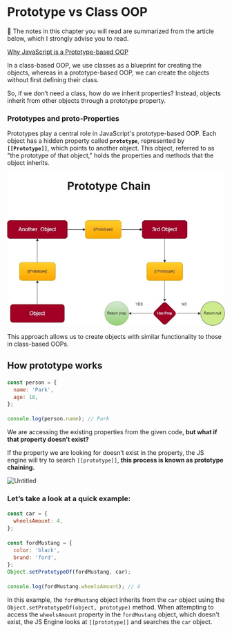 # Prototype vs Class OOP

<aside>
🚨 The notes in this chapter you will read are summarized from the article below, which I strongly advise you to read.

</aside>

[Why JavaScript is a Prototype-based OOP](https://github.com/LynchzDEV/JavaScript-GUY/blob/main/JavaScript/Objects/Prototype%20vs%20Class%20OOP/preview2.png)

In a class-based OOP, we use classes as a blueprint for creating the objects, whereas in a prototype-based OOP, we can create the objects without first defining their class.

So, if we don’t need a class, how do we inherit properties? Instead, objects inherit from other objects through a prototype property.

### **Prototypes and proto-Properties**

Prototypes play a central role in JavaScript's prototype-based OOP. Each object has a hidden property called **`prototype`**, represented by **`[[Prototype]]`**, which points to another object. This object, referred to as "the prototype of that object," holds the properties and methods that the object inherits.

![Untitled](https://github.com/LynchzDEV/JavaScript-GUY/blob/main/JavaScript/Objects/Prototype%20vs%20Class%20OOP/preview1.png)

This approach allows us to create objects with similar functionality to those in class-based OOPs.

## **How prototype works**

```jsx
const person = {
  name: 'Park',
  age: 18,
};

console.log(person.name); // Park
```

We are accessing the existing properties from the given code, **but what if that property doesn’t exist?**

If the property we are looking for doesn’t exist in the property, the JS engine will try to search `[[prototype]]`, **this process is known as prototype chaining.**

![Untitled](Prototype%20vs%20Class%20OOP%20beb484541224478eb7b9983205d85639/Untitled%201.png)

### Let’s take a look at a quick example:

```jsx
const car = {
  wheelsAmount: 4,
};

const fordMustang = {
  color: 'black',
  brand: 'ford',
};
Object.setPrototypeOf(fordMustang, car);

console.log(fordMustang.wheelsAmount); // 4
```

In this example, the `fordMustang` object inherits from the `car` object using the `Object.setPrototypeOf(object, prototype)` method. When attempting to access the `wheelsAmount` property in the `fordMustang` object, which doesn't exist, the JS Engine looks at `[[prototype]]` and searches the `car` object.
